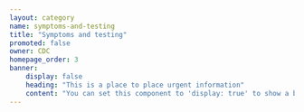 ```yaml
---
layout: category
name: symptoms-and-testing
title: "Symptoms and testing"
promoted: false
owner: CDC
homepage_order: 3
banner:
    display: false
    heading: "This is a place to place urgent information"
    content: "You can set this component to 'display: true' to show a banner at the top of the page."
---
```

